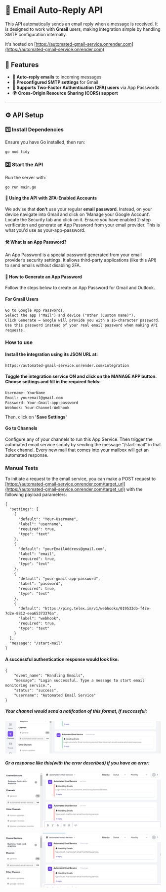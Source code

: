 # 📧 Email Auto-Reply API

This API automatically sends an email reply when a message is received. It is designed to work with **Gmail** users, making integration simple by handling SMTP configuration internally.

It's hosted on [https://automated-gmail-service.onrender.com](https://automated-gmail-service.onrender.com)

## 🚀 Features

- 📩 **Auto-reply emails** to incoming messages
- 🔄 **Preconfigured SMTP settings** for Gmail
- 🔐 **Supports Two-Factor Authentication (2FA) users** via App Passwords
- 🌍 **Cross-Origin Resource Sharing (CORS) support**

---

## ⚙️ API Setup

### **1️⃣ Install Dependencies**

Ensure you have Go installed, then run:

```
go mod tidy
```

### **2️⃣ Start the API**

Run the server with:

```
go run main.go
```

#### 🔐 Using the API with 2FA-Enabled Accounts

We advise that **don't** use your regular **email password**. Instead, on your device navigate into Gmail and click on 'Manage your Google Account'. Locate the Security tab and click on it. Ensure you have enabled 2-step verification and generate an App Password from your email provider. This is what you'd use as your-app-password.

#### 🛠️ What is an App Password?

An App Password is a special password generated from your email provider’s security settings. It allows third-party applications (like this API) to send emails without disabling 2FA.

#### 🔑 How to Generate an App Password

Follow the steps below to create an App Password for Gmail and Outlook.

#### For Gmail Users

```
Go to Google App Passwords.
Select the app ("Mail") and device ("Other (Custom name)").
Click Generate – Google will provide you with a 16-character password.
Use this password instead of your real email password when making API requests.
```

### **How to use**

#### Install the integration using its JSON URL at:

```
https://automated-gmail-service.onrender.com/integration
```

#### Toggle the integration service ON and click on the MANAGE APP button. Choose settings and fill in the required fields:

```
Username: YourName
Email: youremail@gmail.com
Password: Your-Gmail-app-password
Webhook: Your-Channel-Webhook
```

Then, click on **'Save Settings'**

#### Go to Channels

Configure any of your channels to run this App Service. Then trigger the automated email service simply by sending the message "/start-mail" in that Telex channel. Every new mail that comes into your mailbox will get an automated response.

### Manual Tests

To initiate a request to the email service, you can make a POST request to [https://automated-gmail-service.onrender.com/target_url](https://automated-gmail-service.onrender.com/target_url)
with the following payload parameters:
```
{
  "settings": [
    {
      "default": "Your-Username",
      "label": "username",
      "required": true,
      "type": "text"
    },
    {
      "default": "yourEmailAddress@gmail.com",
      "label": "email",
      "required": true,
      "type": "text"
    },
    {
      "default": "your-gmail-app-password",
      "label": "password",
      "required": true,
      "type": "text"
    },
    {
      "default": "https://ping.telex.im/v1/webhooks/019533db-f47e-7d2e-8812-eea65373376a",
      "label": "webhook",
      "required": true,
      "type": "text"
    }
  ],
  "message": "/start-mail"
}
```

#### A successful authentication response would look like:

```
{
    "event_name": "Handling Emails",
    "message": "Login successful. Type a message to start email monitoring service.",
    "status": "success",
    "username": "Automated Email Service"
}
```

##### Your channel would send a notifcation of this format, if successful:
![Success Response](images/ResponseImage.png)

##### Or a response like this(with the error described) if you have an error:
![Success Response](images/ResponseImage2.png)

![Success Response](images/ResponseImage1.png)